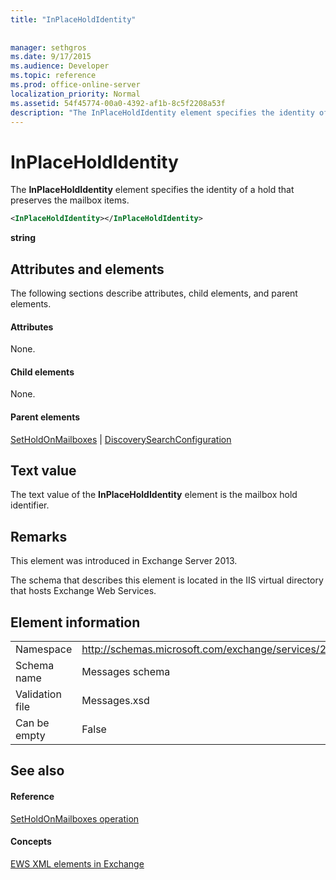```yaml
---
title: "InPlaceHoldIdentity"
 
 
manager: sethgros
ms.date: 9/17/2015
ms.audience: Developer
ms.topic: reference
ms.prod: office-online-server
localization_priority: Normal
ms.assetid: 54f45774-00a0-4392-af1b-8c5f2208a53f
description: "The InPlaceHoldIdentity element specifies the identity of a hold that preserves the mailbox items."
---
```


# InPlaceHoldIdentity

The **InPlaceHoldIdentity** element specifies the identity of a hold that preserves the mailbox items. 
  
```XML
<InPlaceHoldIdentity></InPlaceHoldIdentity>
```

 **string**
## Attributes and elements

The following sections describe attributes, child elements, and parent elements.
  
#### Attributes

None.
  
#### Child elements

None.
  
#### Parent elements

[SetHoldOnMailboxes](setholdonmailboxes.md) | [DiscoverySearchConfiguration](discoverysearchconfiguration.md)
  
## Text value

The text value of the **InPlaceHoldIdentity** element is the mailbox hold identifier. 
  
## Remarks

This element was introduced in Exchange Server 2013.
  
The schema that describes this element is located in the IIS virtual directory that hosts Exchange Web Services.
  
## Element information

|||
|:-----|:-----|
|Namespace  <br/> |http://schemas.microsoft.com/exchange/services/2006/messages  <br/> |
|Schema name  <br/> |Messages schema  <br/> |
|Validation file  <br/> |Messages.xsd  <br/> |
|Can be empty  <br/> |False  <br/> |
   
## See also

#### Reference

[SetHoldOnMailboxes operation](setholdonmailboxes-operation.md)
#### Concepts

[EWS XML elements in Exchange](ews-xml-elements-in-exchange.md)

